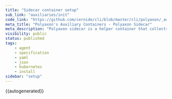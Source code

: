 ```yaml
---
title: "Sidecar container setup"
sub_link: "auxiliaries/init"
code_link: "https://github.com/cernide/cli/blob/master/cli/polyaxon/_auxiliaries/sidecar.py"
meta_title: "Polyaxon's Auxiliary Containers - Polyaxon Sidecar"
meta_description: "Polyaxon sidecar is a helper container that collects outputs, artifacts, and metadata about the main container."
visibility: public
status: published
tags:
    - agent
    - specification
    - yaml
    - json
    - kubernetes
    - install
sidebar: "setup"
---
```


{{autogenerated}}
